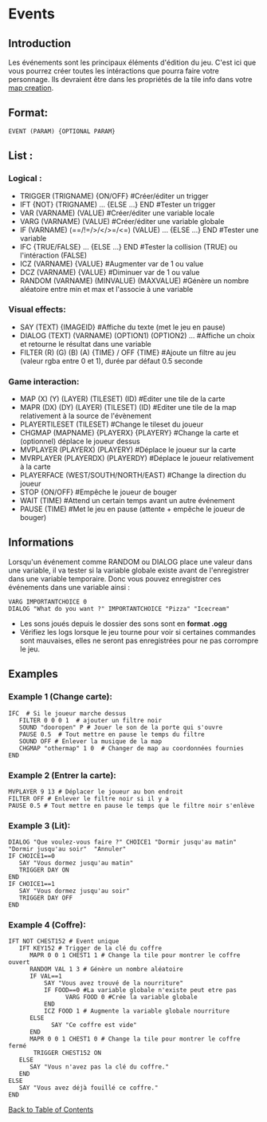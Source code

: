 # Events

## Introduction

Les événements sont les principaux éléments d'édition du jeu. C'est ici que vous pourrez créer toutes les intéractions que pourra faire votre personnage. Ils devraient être dans les propriétés de la tile info dans votre [map creation](Map_creation.md#map-creation).

## Format:
	EVENT (PARAM) {OPTIONAL PARAM}

## List :
### Logical :

* TRIGGER (TRIGNAME) {ON/OFF} #Créer/éditer un trigger
* IFT {NOT} (TRIGNAME) ... {ELSE ...} END #Tester un trigger
* VAR (VARNAME) (VALUE) #Créer/éditer une variable locale 
* VARG (VARNAME) (VALUE) #Créer/éditer une variable globale
* IF (VARNAME) (==/!=/>/</>=/<=) (VALUE) ... {ELSE ...} END #Tester une variable
* IFC {TRUE/FALSE} ... {ELSE ...} END #Tester la collision (TRUE) ou l'intéraction (FALSE)
* ICZ (VARNAME) {VALUE} #Augmenter var de 1 ou value 
* DCZ (VARNAME) {VALUE} #Diminuer var de 1 ou value 
* RANDOM (VARNAME) (MINVALUE) (MAXVALUE) #Génère un nombre aléatoire entre min et max et l'associe à une variable


### Visual effects:

* SAY (TEXT) {IMAGEID} #Affiche du texte (met le jeu en pause)
* DIALOG (TEXT) (VARNAME) (OPTION1) (OPTION2) ... #Affiche un choix et retourne le résultat dans une variable
* FILTER (R) (G) (B) (A) {TIME} / OFF {TIME} #Ajoute un filtre au jeu (valeur rgba entre 0 et 1), durée par défaut 0.5 seconde


### Game interaction:

* MAP (X) (Y) (LAYER) (TILESET) (ID) #Editer une tile de la carte
* MAPR (DX) (DY) (LAYER) (TILESET) (ID) #Editer une tile de la map relativement à la source de l'évènement
* PLAYERTILESET (TILESET) #Change le tileset du joueur
* CHGMAP (MAPNAME) {PLAYERX} {PLAYERY} #Change la carte et (optionnel) déplace le joueur dessus
* MVPLAYER (PLAYERX) (PLAYERY) #Déplace le joueur sur la carte
* MVRPLAYER (PLAYERDX) (PLAYERDY) #Déplace le joueur relativement à la carte
* PLAYERFACE (WEST/SOUTH/NORTH/EAST) #Change la direction du joueur
* STOP {ON/OFF} #Empêche le joueur de bouger
* WAIT (TIME) #Attend un certain temps avant un autre événement
* PAUSE (TIME) #Met le jeu en pause (attente + empêche le joueur de bouger)

## Informations

Lorsqu'un événement comme RANDOM ou DIALOG place une valeur dans une variable, il va tester si la variable globale existe avant de l'enregistrer dans une variable temporaire. Donc vous pouvez enregistrer ces événements dans une variable ainsi :


	VARG IMPORTANTCHOICE 0
	DIALOG "What do you want ?" IMPORTANTCHOICE "Pizza" "Icecream"

* Les sons joués depuis le dossier des sons sont en **format .ogg**
* Vérifiez les logs lorsque le jeu tourne pour voir si certaines commandes sont mauvaises, elles ne seront pas enregistrées pour ne pas corrompre le jeu. 

## Examples
### Example 1 (Change carte):
	IFC  # Si le joueur marche dessus
	   FILTER 0 0 0 1  # ajouter un filtre noir
	   SOUND "dooropen" P # Jouer le son de la porte qui s'ouvre
	   PAUSE 0.5  # Tout mettre en pause le temps du filtre
	   SOUND OFF # Enlever la musique de la map
	   CHGMAP "othermap" 1 0  # Changer de map au coordonnées fournies
	END	
### Example 2 (Entrer la carte):
	MVPLAYER 9 13 # Déplacer le joueur au bon endroit
	FILTER OFF # Enlever le filtre noir si il y a
	PAUSE 0.5 # Tout mettre en pause le temps que le filtre noir s'enlève
### Example 3 (Lit):
	DIALOG "Que voulez-vous faire ?" CHOICE1 "Dormir jusqu'au matin"  "Dormir jusqu'au soir"  "Annuler"
	IF CHOICE1==0
	   SAY "Vous dormez jusqu'au matin"
	   TRIGGER DAY ON
	END
	IF CHOICE1==1
	   SAY "Vous dormez jusqu'au soir"
	   TRIGGER DAY OFF
	END
### Example 4 (Coffre):
	IFT NOT CHEST152 # Event unique
	   IFT KEY152 # Trigger de la clé du coffre
	      MAPR 0 0 1 CHEST1 1 # Change la tile pour montrer le coffre ouvert
	      RANDOM VAL 1 3 # Génère un nombre aléatoire
	      IF VAL==1
		      SAY "Vous avez trouvé de la nourriture"
		      IF FOOD==0 #La variable globale n'existe peut etre pas
		      		VARG FOOD 0 #Crée la variable globale
		      END
		      ICZ FOOD 1 # Augmente la variable globale nourriture
	      ELSE
	      		SAY "Ce coffre est vide"
	      END
	      MAPR 0 0 1 CHEST1 0 # Change la tile pour montrer le coffre fermé
		   TRIGGER CHEST152 ON
	   ELSE
	      SAY "Vous n'avez pas la clé du coffre."
	   END
	ELSE
	   SAY "Vous avez déjà fouillé ce coffre."
	END

	
[Back to Table of Contents](Documentation.md#table-of-contents)
